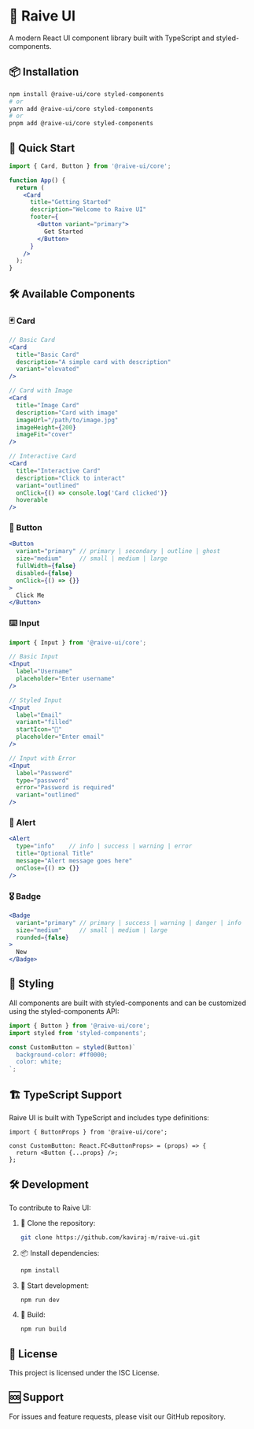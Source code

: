 # 🚀 Raive UI

A modern React UI component library built with TypeScript and styled-components.

## 📦 Installation

```bash
npm install @raive-ui/core styled-components
# or
yarn add @raive-ui/core styled-components
# or
pnpm add @raive-ui/core styled-components
```

## 🌟 Quick Start

```jsx
import { Card, Button } from '@raive-ui/core';

function App() {
  return (
    <Card
      title="Getting Started"
      description="Welcome to Raive UI"
      footer={
        <Button variant="primary">
          Get Started
        </Button>
      }
    />
  );
}
```

## 🛠 Available Components

### 🃏 Card

```jsx
// Basic Card
<Card
  title="Basic Card"
  description="A simple card with description"
  variant="elevated"
/>

// Card with Image
<Card
  title="Image Card"
  description="Card with image"
  imageUrl="/path/to/image.jpg"
  imageHeight={200}
  imageFit="cover"
/>

// Interactive Card
<Card
  title="Interactive Card"
  description="Click to interact"
  variant="outlined"
  onClick={() => console.log('Card clicked')}
  hoverable
/>
```

### 🔘 Button

```jsx
<Button
  variant="primary" // primary | secondary | outline | ghost
  size="medium"     // small | medium | large
  fullWidth={false}
  disabled={false}
  onClick={() => {}}
>
  Click Me
</Button>
```

### ⌨️ Input

```jsx
import { Input } from '@raive-ui/core';

// Basic Input
<Input
  label="Username"
  placeholder="Enter username"
/>

// Styled Input
<Input
  label="Email"
  variant="filled"
  startIcon="📧"
  placeholder="Enter email"
/>

// Input with Error
<Input
  label="Password"
  type="password"
  error="Password is required"
  variant="outlined"
/>
```

### 🚨 Alert

```jsx
<Alert
  type="info"    // info | success | warning | error
  title="Optional Title"
  message="Alert message goes here"
  onClose={() => {}}
/>
```

### 🎖 Badge

```jsx
<Badge
  variant="primary" // primary | success | warning | danger | info
  size="medium"     // small | medium | large
  rounded={false}
>
  New
</Badge>
```

## 🎨 Styling

All components are built with styled-components and can be customized using the styled-components API:

```jsx
import { Button } from '@raive-ui/core';
import styled from 'styled-components';

const CustomButton = styled(Button)`
  background-color: #ff0000;
  color: white;
`;
```

## 🏗 TypeScript Support

Raive UI is built with TypeScript and includes type definitions:

```tsx
import { ButtonProps } from '@raive-ui/core';

const CustomButton: React.FC<ButtonProps> = (props) => {
  return <Button {...props} />;
};
```

## 🛠 Development

To contribute to Raive UI:

1. 🔄 Clone the repository:
   ```sh
   git clone https://github.com/kaviraj-m/raive-ui.git
   ```
2. 📦 Install dependencies:
   ```sh
   npm install
   ```
3. 🚀 Start development:
   ```sh
   npm run dev
   ```
4. 🔧 Build:
   ```sh
   npm run build
   ```

## 📜 License

This project is licensed under the ISC License.

## 🆘 Support

For issues and feature requests, please visit our GitHub repository.

